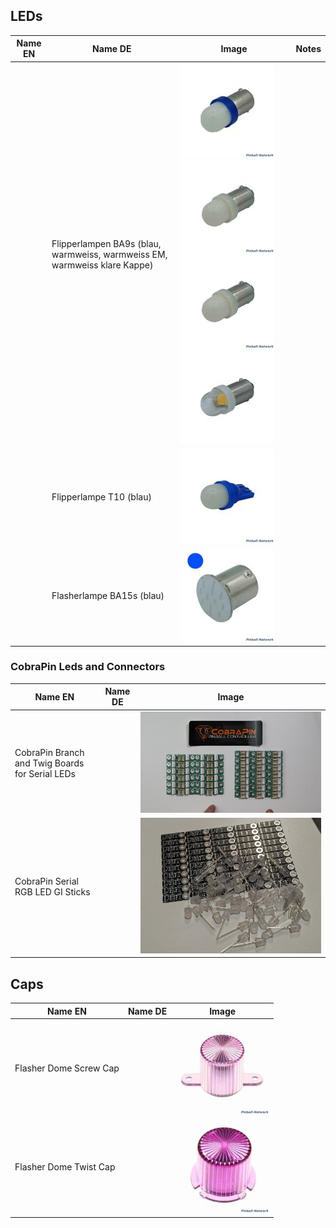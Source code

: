 ## LEDs
| Name EN | Name DE                                                                   | Image                                                                                                                                                             | Notes |
| ------- | ------------------------------------------------------------------------- | ----------------------------------------------------------------------------------------------------------------------------------------------------------------- | ----- |
|         | Flipperlampen BA9s (blau, warmweiss, warmweiss EM, warmweiss klare Kappe) | ![](_attachments/Lampen_-20240701.png) ![](_attachments/Lampen_-20240701-1.png) ![](_attachments/Lampen_-20240701-2.png) ![](_attachments/Lampen_-20240701-3.png) |       |
|         | Flipperlampe T10 (blau)                                                   | ![](_attachments/Lampen_-20240701-4.png)                                                                                                                          |       |
|         | Flasherlampe BA15s (blau)                                                 | ![](_attachments/Lampen_-20240701-5.png)                                                                                                                          |       |

### CobraPin Leds and Connectors
| Name EN                                         | Name DE | Image                                                     |
| ----------------------------------------------- | ------- | --------------------------------------------------------- |
| CobraPin Branch and Twig Boards for Serial LEDs |         | ![300](_attachments/Proof%20of%20Concept_-20240701-5.png) |
| CobraPin Serial RGB LED GI Sticks               |         | ![300](_attachments/Proof%20of%20Concept_-20240701-7.png) |

## Caps
| Name EN                | Name DE | Image                                    |
| ---------------------- | ------- | ---------------------------------------- |
| Flasher Dome Screw Cap |         | ![](_attachments/Lampen_-20240701-6.png) |
| Flasher Dome Twist Cap |         | ![](_attachments/Lampen_-20240701-7.png) |
